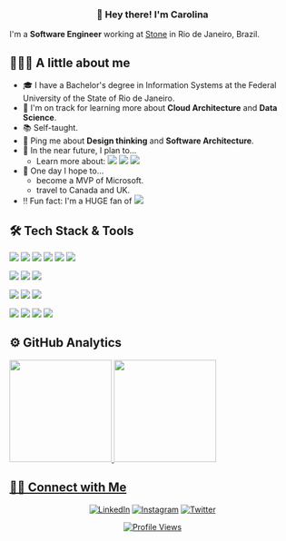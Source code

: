 <h3 align="center">
  👋 Hey there! I'm Carolina
</h3>

I'm a **Software Engineer** working at [Stone](https://www.stone.com.br/) in Rio de Janeiro, Brazil.

## 👨🏻‍💻 A little about me

- 🎓 I have a Bachelor's degree in Information Systems at the Federal University of the State of Rio de Janeiro.
- 🌱 I'm on track for learning more about **Cloud Architecture** and **Data Science**.
- 📚 Self-taught.
- 💬 Ping me about **Design thinking** and **Software Architecture**.
- 🎯 In the near future, I plan to...
  - Learn more about: ![](https://img.shields.io/badge/AWS-232F3E?logo=amazon-aws&logoColor=white) ![](https://img.shields.io/badge/Docker-2CA5E0?logo=docker&logoColor=white) ![](https://img.shields.io/badge/Linux-FCC624?logo=linux&logoColor=black)
- 🤞 One day I hope to...
  - become a MVP of Microsoft.
  - travel to Canada and UK.
- ‼️ Fun fact: I'm a HUGE fan of [![](https://img.shields.io/badge/Counter%20Strike-000000?logo=counter-strike&logoColor=white)](https://steamcommunity.com/id/c4rolfantini/)

## 🛠 Tech Stack & Tools

![](https://img.shields.io/badge/C%23-8A2BE2.svg?logo=c-sharp)
![](https://img.shields.io/badge/.NET-5C2D91?logo=.net)
![](https://img.shields.io/badge/SQL-%23025E8C.svg?logo=amazon-dynamodb)
![](https://img.shields.io/badge/JavaScript-F7DF1E.svg?logo=javascript&logoColor=black)
![](https://img.shields.io/badge/HTML-E34F26.svg?logo=html5&logoColor=white)
![](https://img.shields.io/badge/CSS-1572B6.svg?logo=css3)

![](https://img.shields.io/badge/Azure_DevOps-0078D7?logo=azure-devops&logoColor=white)
![](https://img.shields.io/badge/RabbitMQ-FF6600?logo=RabbitMQ&logoColor=white)
![](https://img.shields.io/badge/Swagger-85EA2D?logo=Swagger&logoColor=white)

![](https://img.shields.io/badge/SQL%20Server-FFFFFF?logo=microsoft-sql-server&logoColor=black)
![](https://img.shields.io/badge/MySQL-4479A1?logo=mysql&logoColor=white)
![](https://img.shields.io/badge/MongoDB-4EA94B?logo=mongodb&logoColor=white)

![](https://img.shields.io/badge/Visual_Studio-5C2D91?logo=visual%20studio&logoColor=white)
![](https://img.shields.io/badge/Visual_Studio_Code-0078D4?logo=visual%20studio%20code&logoColor=white)
![](https://img.shields.io/badge/Git-E44C30?&logo=git&logoColor=white)
![](https://img.shields.io/badge/Postman-FF6C37?logo=postman&logoColor=white)

## ⚙️ GitHub Analytics

<div>
 <a href="https://github.com/CarolFantini">
 <img height="180em" src="https://github-readme-stats.vercel.app/api?username=CarolFantini&show_icons=true&theme=vision-friendly-dark&include_all_commits=true&count_private=true&cache_seconds=1800&locale=en"/>
 <img height="180em" src="https://github-readme-stats.vercel.app/api/top-langs/?username=CarolFantini&layout=compact&langs_count=6&theme=vision-friendly-dark&cache_seconds=1800&locale=en"/>
</div>
  
## 🤝🏻 Connect with Me

<p align="center"> 
  <a href="https://www.linkedin.com/in/carolfantini/" target="_blank"><img src="https://img.shields.io/badge/LinkedIn-0077B5?logo=linkedin&logoColor=white" alt="LinkedIn"></a>
  <a href="https://www.instagram.com/c4rolfantini" target="_blank"><img src="https://img.shields.io/badge/Instagram-E4405F?logo=instagram&logoColor=white" alt="Instagram"></a>
  <a href="https://twitter.com/c4rolfantini" target="_blank"><img src="https://img.shields.io/badge/Twitter-1DA1F2?logo=twitter&logoColor=white" alt="Twitter"></a>
</p>

<p align="center"> 
<a href="" target="_blank"><img src="https://komarev.com/ghpvc/?username=CarolFantini" alt="Profile Views"></a>
</p>
